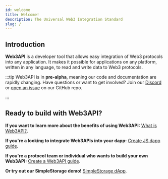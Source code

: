 ```yaml
---
id: welcome
title: Welcome!
description: The Universal Web3 Integration Standard
slug: /
---
```


## Introduction

**Web3API** is a developer tool that allows easy integration of Web3 protocols into any application. It makes it possible for applications on any platform, written in any language, to read and write data to Web3 protocols.

:::tip
Web3API is in **pre-alpha**, meaning our code and documentation are rapidly changing. Have questions or want to get involved? Join our [Discord](https://discord.com/invite/Z5m88a5qWu) or [open an issue](https://github.com/Web3-API/monorepo/issues) on our GitHub repo.

:::

## Ready to build with Web3API?

**If you want to learn more about the benefits of using Web3API:** [What is Web3API?](/whatis).

**If you're a looking to integrate Web3APIs into your dapp:** [Create JS dapp guide](guides/create-js-dapp/01).

**If you're a protocol team or individual who wants to build your own Web3API:** [Create a Web3API guide](guides/create-as-web3api/pt1).

**Or try out our SimpleStorage demo!** [SimpleStorage dApp](demos/simplestorage-eth).
